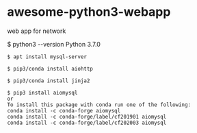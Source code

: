 # awesome-python3-webapp
web app for network

$ python3 --version
Python 3.7.0

```
$ apt install mysql-server
```
```
$ pip3/conda install aiohttp
```
```
$ pip3/conda install jinja2
```
```
$ pip3 install aiomysql 
or
To install this package with conda run one of the following:
conda install -c conda-forge aiomysql
conda install -c conda-forge/label/cf201901 aiomysql
conda install -c conda-forge/label/cf202003 aiomysql
```

